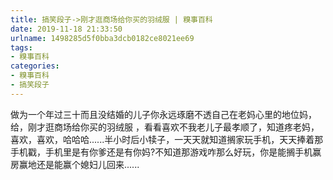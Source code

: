 ```yaml
---
title: 搞笑段子->刚才逛商场给你买的羽绒服 | 糗事百科
date: 2019-11-18 21:33:50
urlname: 1498285d5f0bba3dcb0182ce8021ee69
tags: 
- 糗事百科
categories:
- 糗事百科
- 搞笑段子
---
```

做为一个年过三十而且没结婚的儿子你永远琢磨不透自己在老妈心里的地位妈，给，刚才逛商场给你买的羽绒服 ，看看喜欢不我老儿子最孝顺了，知道疼老妈，喜欢，喜欢，哈哈哈......半小时后小犊子，一天天就知道搁家玩手机，天天捧着那手机戳，手机里是有你爹还是有你妈?不知道那游戏咋那么好玩，你是能搁手机赢房赢地还是能赢个媳妇儿回来......


